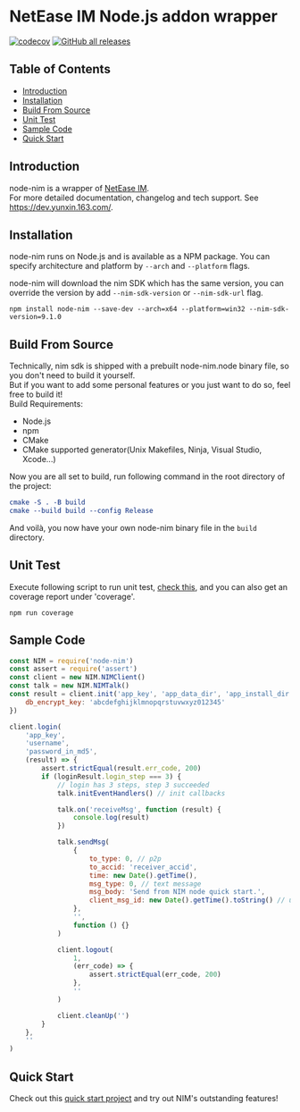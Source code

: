 # NetEase IM Node.js addon wrapper

[![codecov](https://codecov.io/gh/netease-im/node-nim/branch/master/graph/badge.svg?token=YUP8T7ZG6U)](https://codecov.io/gh/netease-im/node-nim) [![GitHub all releases](https://img.shields.io/github/downloads/netease-im/node-nim/total)](https://github.com/netease-im/node-nim/releases)

## Table of Contents

-   [Introduction](#introduction)
-   [Installation](#installation)
-   [Build From Source](#build-from-source)
-   [Unit Test](#unit-test)
-   [Sample Code](#sample-code)
-   [Quick Start](#quick-start)

## Introduction

node-nim is a wrapper of [NetEase IM](https://netease.im/).   
For more detailed documentation, changelog and tech support. See https://dev.yunxin.163.com/. 

## Installation

node-nim runs on Node.js and is available as a NPM package. You can specify architecture and platform by `--arch` and `--platform` flags.

node-nim will download the nim SDK which has the same version, you can override the version by add `--nim-sdk-version` or `--nim-sdk-url` flag.

```
npm install node-nim --save-dev --arch=x64 --platform=win32 --nim-sdk-version=9.1.0
```

## Build From Source

Technically, nim sdk is shipped with a prebuilt node-nim.node binary file, so you don't need to build it yourself.  
But if you want to add some personal features or you just want to do so, feel free to build it!  
Build Requirements:

-   Node.js
-   npm
-   CMake
-   CMake supported generator(Unix Makefiles, Ninja, Visual Studio, Xcode...)

Now you are all set to build, run following command in the root directory of the project:

```cmake
cmake -S . -B build
cmake --build build --config Release
```

And voilà, you now have your own node-nim binary file in the `build` directory.

## Unit Test

Execute following script to run unit test, [check this](./test/test_all.js), and you can also get an coverage report under 'coverage'.

```
npm run coverage
```

## Sample Code

```js
const NIM = require('node-nim')
const assert = require('assert')
const client = new NIM.NIMClient()
const talk = new NIM.NIMTalk()
const result = client.init('app_key', 'app_data_dir', 'app_install_dir', {
    db_encrypt_key: 'abcdefghijklmnopqrstuvwxyz012345'
})

client.login(
    'app_key',
    'username',
    'password_in_md5',
    (result) => {
        assert.strictEqual(result.err_code, 200)
        if (loginResult.login_step === 3) {
            // login has 3 steps, step 3 succeeded
            talk.initEventHandlers() // init callbacks

            talk.on('receiveMsg', function (result) {
                console.log(result)
            })

            talk.sendMsg(
                {
                    to_type: 0, // p2p
                    to_accid: 'receiver_accid',
                    time: new Date().getTime(),
                    msg_type: 0, // text message
                    msg_body: 'Send from NIM node quick start.',
                    client_msg_id: new Date().getTime().toString() // use an uuid
                },
                '',
                function () {}
            )

            client.logout(
                1,
                (err_code) => {
                    assert.strictEqual(err_code, 200)
                },
                ''
            )

            client.cleanUp('')
        }
    },
    ''
)
```

## Quick Start

Check out this [quick start project](https://github.com/netease-im/node-nim-quick-start) and try out NIM's outstanding features!
